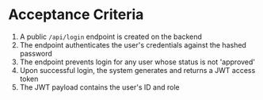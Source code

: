 # Acceptance Criteria
1. A public `/api/login` endpoint is created on the backend
2. The endpoint authenticates the user's credentials against the hashed password
3. The endpoint prevents login for any user whose status is not 'approved'
4. Upon successful login, the system generates and returns a JWT access token
5. The JWT payload contains the user's ID and role
